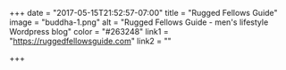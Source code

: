 +++
date = "2017-05-15T21:52:57-07:00"
title = "Rugged Fellows Guide"
image = "buddha-1.png"
alt = "Rugged Fellows Guide - men's lifestyle Wordpress blog"
color = "#263248"
link1 = "https://ruggedfellowsguide.com"
link2 = ""

+++
